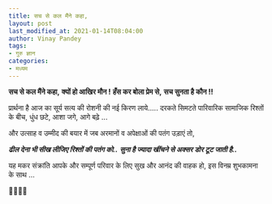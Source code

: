 ```yaml
---
title: सच से कल मैंने कहा,
layout: post
last_modified_at: 2021-01-14T08:04:00
author: Vinay Pandey
tags:
- गुरु ज्ञान
categories:
- मध्यम
---
```

**सच से कल मैंने कहा,**
**क्यों हो आखिर मौन !**
**हँस कर बोला प्रेम से,**
**सच सुनता है कौन !!**

प्रार्थना है आज का सूर्य सत्य की रोशनी की नई किरण लाये.....
 दरकते सिमटते पारिवारिक सामाजिक रिश्तों के बीच, 
धुंध छटे, आशा जगे, आगे बढ़े ...

और उत्साह व उम्मीद की बयार में जब अरमानों व अपेक्षाओं की पतंग उड़ाएं तो,

***ढील देना भी सीख लीजिए रिश्तों की पतंग को..***
***सुना है ज्यादा खींचने से अक्सर डोर टूट जाती है..***

यह मकर संक्रांति आपके और सम्पूर्ण परिवार के लिए सुख और आनंद की वाहक हो, 
इस विनम्र शुभकामना के साथ ...

🙏🌷🌷🙏


